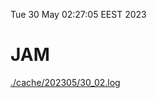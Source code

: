 Tue 30 May 02:27:05 EEST 2023
# JAM
<a href='./cache/202305/30_02.log'>./cache/202305/30_02.log</a>
